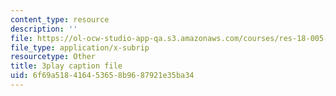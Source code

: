 ```yaml
---
content_type: resource
description: ''
file: https://ol-ocw-studio-app-qa.s3.amazonaws.com/courses/res-18-005-highlights-of-calculus-spring-2010/6f69a518416453658b9687921e35ba34_yQrKXo89nHA.vtt
file_type: application/x-subrip
resourcetype: Other
title: 3play caption file
uid: 6f69a518-4164-5365-8b96-87921e35ba34
---
```

